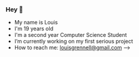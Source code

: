 ### Hey 👋
- My name is Louis
- I'm 19 years old
- I'm a second year Computer Science Student
- I’m currently working on my first serious project
- How to reach me: louisgrennell@gmail.com
-->
